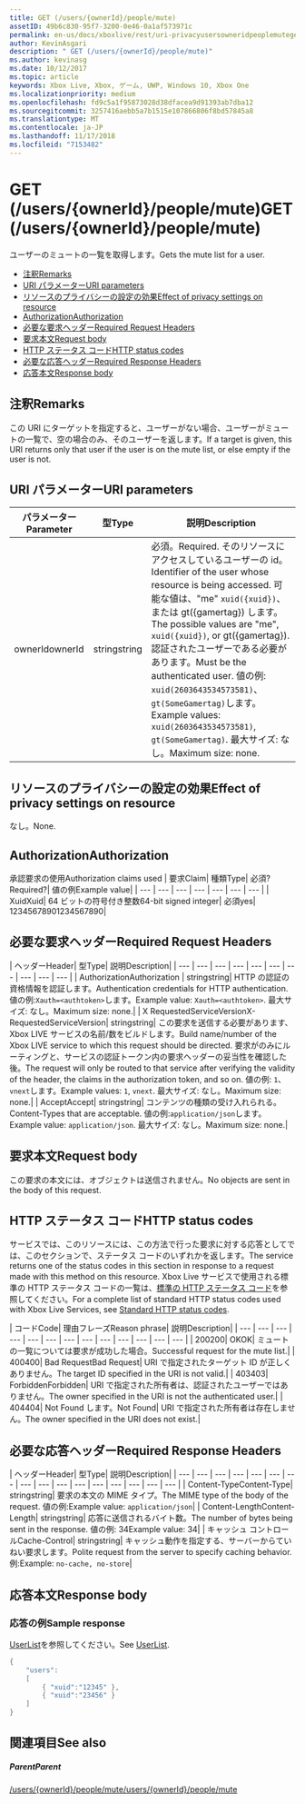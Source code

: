```yaml
---
title: GET (/users/{ownerId}/people/mute)
assetID: 49b6c830-95f7-3200-0e46-0a1af573971c
permalink: en-us/docs/xboxlive/rest/uri-privacyusersowneridpeoplemuteget.html
author: KevinAsgari
description: " GET (/users/{ownerId}/people/mute)"
ms.author: kevinasg
ms.date: 10/12/2017
ms.topic: article
keywords: Xbox Live, Xbox, ゲーム, UWP, Windows 10, Xbox One
ms.localizationpriority: medium
ms.openlocfilehash: fd9c5a1f95873028d38dfacea9d91393ab7dba12
ms.sourcegitcommit: 3257416aebb5a7b1515e107866806f8bd57845a8
ms.translationtype: MT
ms.contentlocale: ja-JP
ms.lasthandoff: 11/17/2018
ms.locfileid: "7153482"
---
```

# <a name="get-usersowneridpeoplemute"></a><span data-ttu-id="06019-104">GET (/users/{ownerId}/people/mute)</span><span class="sxs-lookup"><span data-stu-id="06019-104">GET (/users/{ownerId}/people/mute)</span></span>
<span data-ttu-id="06019-105">ユーザーのミュートの一覧を取得します。</span><span class="sxs-lookup"><span data-stu-id="06019-105">Gets the mute list for a user.</span></span>

  * [<span data-ttu-id="06019-106">注釈</span><span class="sxs-lookup"><span data-stu-id="06019-106">Remarks</span></span>](#ID4EQ)
  * [<span data-ttu-id="06019-107">URI パラメーター</span><span class="sxs-lookup"><span data-stu-id="06019-107">URI parameters</span></span>](#ID4EZ)
  * [<span data-ttu-id="06019-108">リソースのプライバシーの設定の効果</span><span class="sxs-lookup"><span data-stu-id="06019-108">Effect of privacy settings on resource</span></span>](#ID4EEB)
  * [<span data-ttu-id="06019-109">Authorization</span><span class="sxs-lookup"><span data-stu-id="06019-109">Authorization</span></span>](#ID4ENB)
  * [<span data-ttu-id="06019-110">必要な要求ヘッダー</span><span class="sxs-lookup"><span data-stu-id="06019-110">Required Request Headers</span></span>](#ID4ESC)
  * [<span data-ttu-id="06019-111">要求本文</span><span class="sxs-lookup"><span data-stu-id="06019-111">Request body</span></span>](#ID4EPE)
  * [<span data-ttu-id="06019-112">HTTP ステータス コード</span><span class="sxs-lookup"><span data-stu-id="06019-112">HTTP status codes</span></span>](#ID4E1E)
  * [<span data-ttu-id="06019-113">必要な応答ヘッダー</span><span class="sxs-lookup"><span data-stu-id="06019-113">Required Response Headers</span></span>](#ID4E3G)
  * [<span data-ttu-id="06019-114">応答本文</span><span class="sxs-lookup"><span data-stu-id="06019-114">Response body</span></span>](#ID4ETAAC)

<a id="ID4EQ"></a>


## <a name="remarks"></a><span data-ttu-id="06019-115">注釈</span><span class="sxs-lookup"><span data-stu-id="06019-115">Remarks</span></span>

<span data-ttu-id="06019-116">この URI にターゲットを指定すると、ユーザーがない場合、ユーザーがミュートの一覧で、空の場合のみ、そのユーザーを返します。</span><span class="sxs-lookup"><span data-stu-id="06019-116">If a target is given, this URI returns only that user if the user is on the mute list, or else empty if the user is not.</span></span>

<a id="ID4EZ"></a>


## <a name="uri-parameters"></a><span data-ttu-id="06019-117">URI パラメーター</span><span class="sxs-lookup"><span data-stu-id="06019-117">URI parameters</span></span>

| <span data-ttu-id="06019-118">パラメーター</span><span class="sxs-lookup"><span data-stu-id="06019-118">Parameter</span></span>| <span data-ttu-id="06019-119">型</span><span class="sxs-lookup"><span data-stu-id="06019-119">Type</span></span>| <span data-ttu-id="06019-120">説明</span><span class="sxs-lookup"><span data-stu-id="06019-120">Description</span></span>|
| --- | --- | --- |
| <span data-ttu-id="06019-121">ownerId</span><span class="sxs-lookup"><span data-stu-id="06019-121">ownerId</span></span>| <span data-ttu-id="06019-122">string</span><span class="sxs-lookup"><span data-stu-id="06019-122">string</span></span>| <span data-ttu-id="06019-123">必須。</span><span class="sxs-lookup"><span data-stu-id="06019-123">Required.</span></span> <span data-ttu-id="06019-124">そのリソースにアクセスしているユーザーの id。</span><span class="sxs-lookup"><span data-stu-id="06019-124">Identifier of the user whose resource is being accessed.</span></span> <span data-ttu-id="06019-125">可能な値は、"me" <code>xuid({xuid})</code>、または gt({gamertag}) します。</span><span class="sxs-lookup"><span data-stu-id="06019-125">The possible values are "me", <code>xuid({xuid})</code>, or gt({gamertag}).</span></span> <span data-ttu-id="06019-126">認証されたユーザーである必要があります。</span><span class="sxs-lookup"><span data-stu-id="06019-126">Must be the authenticated user.</span></span> <span data-ttu-id="06019-127">値の例: <code>xuid(2603643534573581)</code>、<code>gt(SomeGamertag)</code>します。</span><span class="sxs-lookup"><span data-stu-id="06019-127">Example values: <code>xuid(2603643534573581)</code>, <code>gt(SomeGamertag)</code>.</span></span> <span data-ttu-id="06019-128">最大サイズ: なし。</span><span class="sxs-lookup"><span data-stu-id="06019-128">Maximum size: none.</span></span> |

<a id="ID4EEB"></a>


## <a name="effect-of-privacy-settings-on-resource"></a><span data-ttu-id="06019-129">リソースのプライバシーの設定の効果</span><span class="sxs-lookup"><span data-stu-id="06019-129">Effect of privacy settings on resource</span></span>

<span data-ttu-id="06019-130">なし。</span><span class="sxs-lookup"><span data-stu-id="06019-130">None.</span></span>

<a id="ID4ENB"></a>


## <a name="authorization"></a><span data-ttu-id="06019-131">Authorization</span><span class="sxs-lookup"><span data-stu-id="06019-131">Authorization</span></span>

<span data-ttu-id="06019-132">承認要求の使用</span><span class="sxs-lookup"><span data-stu-id="06019-132">Authorization claims used</span></span> | <span data-ttu-id="06019-133">要求</span><span class="sxs-lookup"><span data-stu-id="06019-133">Claim</span></span>| <span data-ttu-id="06019-134">種類</span><span class="sxs-lookup"><span data-stu-id="06019-134">Type</span></span>| <span data-ttu-id="06019-135">必須?</span><span class="sxs-lookup"><span data-stu-id="06019-135">Required?</span></span>| <span data-ttu-id="06019-136">値の例</span><span class="sxs-lookup"><span data-stu-id="06019-136">Example value</span></span>|
| --- | --- | --- | --- | --- | --- | --- |
| <span data-ttu-id="06019-137">Xuid</span><span class="sxs-lookup"><span data-stu-id="06019-137">Xuid</span></span>| <span data-ttu-id="06019-138">64 ビットの符号付き整数</span><span class="sxs-lookup"><span data-stu-id="06019-138">64-bit signed integer</span></span>| <span data-ttu-id="06019-139">必須</span><span class="sxs-lookup"><span data-stu-id="06019-139">yes</span></span>| <span data-ttu-id="06019-140">1234567890</span><span class="sxs-lookup"><span data-stu-id="06019-140">1234567890</span></span>|

<a id="ID4ESC"></a>


## <a name="required-request-headers"></a><span data-ttu-id="06019-141">必要な要求ヘッダー</span><span class="sxs-lookup"><span data-stu-id="06019-141">Required Request Headers</span></span>

| <span data-ttu-id="06019-142">ヘッダー</span><span class="sxs-lookup"><span data-stu-id="06019-142">Header</span></span>| <span data-ttu-id="06019-143">型</span><span class="sxs-lookup"><span data-stu-id="06019-143">Type</span></span>| <span data-ttu-id="06019-144">説明</span><span class="sxs-lookup"><span data-stu-id="06019-144">Description</span></span>|
| --- | --- | --- | --- | --- | --- | --- | --- | --- | --- |
| <span data-ttu-id="06019-145">Authorization</span><span class="sxs-lookup"><span data-stu-id="06019-145">Authorization</span></span> | <span data-ttu-id="06019-146">string</span><span class="sxs-lookup"><span data-stu-id="06019-146">string</span></span>| <span data-ttu-id="06019-147">HTTP の認証の資格情報を認証します。</span><span class="sxs-lookup"><span data-stu-id="06019-147">Authentication credentials for HTTP authentication.</span></span> <span data-ttu-id="06019-148">値の例:<code>Xauth=&lt;authtoken></code>します。</span><span class="sxs-lookup"><span data-stu-id="06019-148">Example value: <code>Xauth=&lt;authtoken></code>.</span></span> <span data-ttu-id="06019-149">最大サイズ: なし。</span><span class="sxs-lookup"><span data-stu-id="06019-149">Maximum size: none.</span></span>|
| <span data-ttu-id="06019-150">X RequestedServiceVersion</span><span class="sxs-lookup"><span data-stu-id="06019-150">X-RequestedServiceVersion</span></span>| <span data-ttu-id="06019-151">string</span><span class="sxs-lookup"><span data-stu-id="06019-151">string</span></span>| <span data-ttu-id="06019-152">この要求を送信する必要があります、Xbox LIVE サービスの名前/数をビルドします。</span><span class="sxs-lookup"><span data-stu-id="06019-152">Build name/number of the Xbox LIVE service to which this request should be directed.</span></span> <span data-ttu-id="06019-153">要求がのみにルーティングと、サービスの認証トークン内の要求ヘッダーの妥当性を確認した後。</span><span class="sxs-lookup"><span data-stu-id="06019-153">The request will only be routed to that service after verifying the validity of the header, the claims in the authorization token, and so on.</span></span> <span data-ttu-id="06019-154">値の例: <code>1</code>、<code>vnext</code>します。</span><span class="sxs-lookup"><span data-stu-id="06019-154">Example values: <code>1</code>, <code>vnext</code>.</span></span> <span data-ttu-id="06019-155">最大サイズ: なし。</span><span class="sxs-lookup"><span data-stu-id="06019-155">Maximum size: none.</span></span>|
| <span data-ttu-id="06019-156">Accept</span><span class="sxs-lookup"><span data-stu-id="06019-156">Accept</span></span>| <span data-ttu-id="06019-157">string</span><span class="sxs-lookup"><span data-stu-id="06019-157">string</span></span>| <span data-ttu-id="06019-158">コンテンツの種類の受け入れられる。</span><span class="sxs-lookup"><span data-stu-id="06019-158">Content-Types that are acceptable.</span></span> <span data-ttu-id="06019-159">値の例:<code>application/json</code>します。</span><span class="sxs-lookup"><span data-stu-id="06019-159">Example value: <code>application/json</code>.</span></span> <span data-ttu-id="06019-160">最大サイズ: なし。</span><span class="sxs-lookup"><span data-stu-id="06019-160">Maximum size: none.</span></span>|

<a id="ID4EPE"></a>


## <a name="request-body"></a><span data-ttu-id="06019-161">要求本文</span><span class="sxs-lookup"><span data-stu-id="06019-161">Request body</span></span>

<span data-ttu-id="06019-162">この要求の本文には、オブジェクトは送信されません。</span><span class="sxs-lookup"><span data-stu-id="06019-162">No objects are sent in the body of this request.</span></span>

<a id="ID4E1E"></a>


## <a name="http-status-codes"></a><span data-ttu-id="06019-163">HTTP ステータス コード</span><span class="sxs-lookup"><span data-stu-id="06019-163">HTTP status codes</span></span>

<span data-ttu-id="06019-164">サービスでは、このリソースには、この方法で行った要求に対する応答としてでは、このセクションで、ステータス コードのいずれかを返します。</span><span class="sxs-lookup"><span data-stu-id="06019-164">The service returns one of the status codes in this section in response to a request made with this method on this resource.</span></span> <span data-ttu-id="06019-165">Xbox Live サービスで使用される標準の HTTP ステータス コードの一覧は、[標準の HTTP ステータス コード](../../additional/httpstatuscodes.md)を参照してください。</span><span class="sxs-lookup"><span data-stu-id="06019-165">For a complete list of standard HTTP status codes used with Xbox Live Services, see [Standard HTTP status codes](../../additional/httpstatuscodes.md).</span></span>

| <span data-ttu-id="06019-166">コード</span><span class="sxs-lookup"><span data-stu-id="06019-166">Code</span></span>| <span data-ttu-id="06019-167">理由フレーズ</span><span class="sxs-lookup"><span data-stu-id="06019-167">Reason phrase</span></span>| <span data-ttu-id="06019-168">説明</span><span class="sxs-lookup"><span data-stu-id="06019-168">Description</span></span>|
| --- | --- | --- | --- | --- | --- | --- | --- | --- | --- | --- | --- | --- |
| <span data-ttu-id="06019-169">200</span><span class="sxs-lookup"><span data-stu-id="06019-169">200</span></span>| <span data-ttu-id="06019-170">OK</span><span class="sxs-lookup"><span data-stu-id="06019-170">OK</span></span>| <span data-ttu-id="06019-171">ミュートの一覧については要求が成功した場合。</span><span class="sxs-lookup"><span data-stu-id="06019-171">Successful request for the mute list.</span></span>|
| <span data-ttu-id="06019-172">400</span><span class="sxs-lookup"><span data-stu-id="06019-172">400</span></span>| <span data-ttu-id="06019-173">Bad Request</span><span class="sxs-lookup"><span data-stu-id="06019-173">Bad Request</span></span>| <span data-ttu-id="06019-174">URI で指定されたターゲット ID が正しくありません。</span><span class="sxs-lookup"><span data-stu-id="06019-174">The target ID specified in the URI is not valid.</span></span>|
| <span data-ttu-id="06019-175">403</span><span class="sxs-lookup"><span data-stu-id="06019-175">403</span></span>| <span data-ttu-id="06019-176">Forbidden</span><span class="sxs-lookup"><span data-stu-id="06019-176">Forbidden</span></span>| <span data-ttu-id="06019-177">URI で指定された所有者は、認証されたユーザーではありません。</span><span class="sxs-lookup"><span data-stu-id="06019-177">The owner specified in the URI is not the authenticated user.</span></span>|
| <span data-ttu-id="06019-178">404</span><span class="sxs-lookup"><span data-stu-id="06019-178">404</span></span>| <span data-ttu-id="06019-179">Not Found します。</span><span class="sxs-lookup"><span data-stu-id="06019-179">Not Found</span></span>| <span data-ttu-id="06019-180">URI で指定された所有者は存在しません。</span><span class="sxs-lookup"><span data-stu-id="06019-180">The owner specified in the URI does not exist.</span></span>|

<a id="ID4E3G"></a>


## <a name="required-response-headers"></a><span data-ttu-id="06019-181">必要な応答ヘッダー</span><span class="sxs-lookup"><span data-stu-id="06019-181">Required Response Headers</span></span>

| <span data-ttu-id="06019-182">ヘッダー</span><span class="sxs-lookup"><span data-stu-id="06019-182">Header</span></span>| <span data-ttu-id="06019-183">型</span><span class="sxs-lookup"><span data-stu-id="06019-183">Type</span></span>| <span data-ttu-id="06019-184">説明</span><span class="sxs-lookup"><span data-stu-id="06019-184">Description</span></span>|
| --- | --- | --- | --- | --- | --- | --- | --- | --- | --- | --- | --- | --- | --- | --- | --- |
| <span data-ttu-id="06019-185">Content-Type</span><span class="sxs-lookup"><span data-stu-id="06019-185">Content-Type</span></span>| <span data-ttu-id="06019-186">string</span><span class="sxs-lookup"><span data-stu-id="06019-186">string</span></span>| <span data-ttu-id="06019-187">要求の本文の MIME タイプ。</span><span class="sxs-lookup"><span data-stu-id="06019-187">The MIME type of the body of the request.</span></span> <span data-ttu-id="06019-188">値の例:</span><span class="sxs-lookup"><span data-stu-id="06019-188">Example value:</span></span> <code>application/json</code>|
| <span data-ttu-id="06019-189">Content-Length</span><span class="sxs-lookup"><span data-stu-id="06019-189">Content-Length</span></span>| <span data-ttu-id="06019-190">string</span><span class="sxs-lookup"><span data-stu-id="06019-190">string</span></span>| <span data-ttu-id="06019-191">応答に送信されるバイト数。</span><span class="sxs-lookup"><span data-stu-id="06019-191">The number of bytes being sent in the response.</span></span> <span data-ttu-id="06019-192">値の例: 34</span><span class="sxs-lookup"><span data-stu-id="06019-192">Example value: 34</span></span>|
| <span data-ttu-id="06019-193">キャッシュ コントロール</span><span class="sxs-lookup"><span data-stu-id="06019-193">Cache-Control</span></span>| <span data-ttu-id="06019-194">string</span><span class="sxs-lookup"><span data-stu-id="06019-194">string</span></span>| <span data-ttu-id="06019-195">キャッシュ動作を指定する、サーバーからていねい要求します。</span><span class="sxs-lookup"><span data-stu-id="06019-195">Polite request from the server to specify caching behavior.</span></span> <span data-ttu-id="06019-196">例:</span><span class="sxs-lookup"><span data-stu-id="06019-196">Example:</span></span> <code>no-cache, no-store</code>|

<a id="ID4ETAAC"></a>


## <a name="response-body"></a><span data-ttu-id="06019-197">応答本文</span><span class="sxs-lookup"><span data-stu-id="06019-197">Response body</span></span>

<a id="ID4EZAAC"></a>


### <a name="sample-response"></a><span data-ttu-id="06019-198">応答の例</span><span class="sxs-lookup"><span data-stu-id="06019-198">Sample response</span></span>

<span data-ttu-id="06019-199">[UserList](../../json/json-userlist.md)を参照してください。</span><span class="sxs-lookup"><span data-stu-id="06019-199">See [UserList](../../json/json-userlist.md).</span></span>


```cpp
{
    "users":
    [
        { "xuid":"12345" },
        { "xuid":"23456" }
    ]
}

```


<a id="ID4EJBAC"></a>


## <a name="see-also"></a><span data-ttu-id="06019-200">関連項目</span><span class="sxs-lookup"><span data-stu-id="06019-200">See also</span></span>

<a id="ID4ELBAC"></a>


##### <a name="parent"></a><span data-ttu-id="06019-201">Parent</span><span class="sxs-lookup"><span data-stu-id="06019-201">Parent</span></span>

[<span data-ttu-id="06019-202">/users/{ownerId}/people/mute</span><span class="sxs-lookup"><span data-stu-id="06019-202">/users/{ownerId}/people/mute</span></span>](uri-privacyusersowneridpeoplemute.md)
